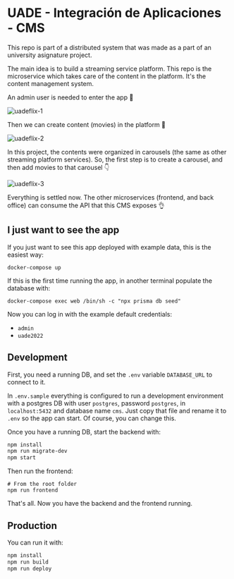# UADE - Integración de Aplicaciones - CMS

This repo is part of a distributed system that was made as a part of an university asignature project.

The main idea is to build a streaming service platform. This repo is the microservice which takes care of the content in the platform. It's the content management system.

An admin user is needed to enter the app 🪪

![uadeflix-1](https://user-images.githubusercontent.com/11776905/199602581-ed54ff6b-3275-406c-9b41-ef3c05003817.gif)

Then we can create content (movies) in the platform 🎥

![uadeflix-2](https://user-images.githubusercontent.com/11776905/199602621-36b2084e-ccd4-46a8-9448-460d2f4aad71.gif)

In this project, the contents were organized in carousels (the same as other streaming platform services). So, the first step is to create a carousel, and then add movies to that carousel 👇

![uadeflix-3](https://user-images.githubusercontent.com/11776905/199602631-0b4decc3-997c-46d7-bf4e-87c937b30401.gif)

Everything is settled now. The other microservices (frontend, and back office) can consume the API that this CMS exposes 👌

## I just want to see the app

If you just want to see this app deployed with example data, this is the easiest way:

```
docker-compose up
```

If this is the first time running the app, in another terminal populate the database with:
```
docker-compose exec web /bin/sh -c "npx prisma db seed"
```

Now you can log in with the example default credentials:

* `admin`
* `uade2022`
## Development

First, you need a running DB, and set the `.env` variable `DATABASE_URL` to connect to it.

In `.env.sample` everything is configured to run a development environment with a postgres DB with
user `postgres`, password `postgres`, in `localhost:5432` and database name `cms`. Just copy that file and rename it to `.env` so the app can start. Of course, you can change this.

Once you have a running DB, start the backend with:

```sh
npm install
npm run migrate-dev
npm start
```

Then run the frontend:

```
# From the root folder
npm run frontend
```

That's all. Now you have the backend and the frontend running.
## Production

You can run it with:

```sh
npm install
npm run build
npm run deploy
```
